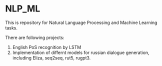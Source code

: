 # NLP_ML

This is repository for Natural Language Processing and Machine Learning tasks. 

There are following projects:
1. English PoS recognition by LSTM 
2. Implementation of differnt models for russian dialogue generation, including Eliza, seq2seq, rut5, rugpt3.
